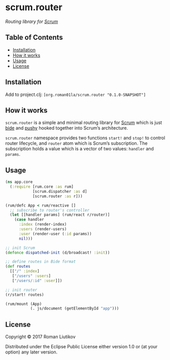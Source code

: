 # scrum.router

*Routing library for [Scrum](https://github.com/roman01la/scrum)*

## Table of Contents

- [Installation](#installation)
- [How it works](#how-it-works)
- [Usage](#usage)
- [License](#license)

## Installation

Add to project.clj: `[org.roman01la/scrum.router "0.1.0-SNAPSHOT"]`

## How it works

`scrum.router` is a simple and minimal routing library for [Scrum](https://github.com/roman01la/scrum) which is just [bide](https://github.com/funcool/bide) and [pushy](https://github.com/kibu-australia/pushy) hooked together into Scrum’s architecture.

`scrum.router` namespace provides two functions `start!` and `stop!` to control router lifecycle, and `router` atom which is Scrum’s subscription. The subscription holds a value which is a vector of two values: `handler` and `params`.

## Usage

```clojure
(ns app.core
  (:require [rum.core :as rum]
            [scrum.dispatcher :as d]
            [scrum.router :as r]))

(rum/defc App < rum/reactive []
  ;; subscribe to router's controller
  (let [[handler params] (rum/react r/router)]
    (case handler
      :index (render-index)
      :users (render-users)
      :user (render-user (:id params))
      nil)))

;; init Scrum
(defonce dispatched-init (d/broadcast! :init))

;; define routes in Bide format
(def routes
  [["/" :index]
   ["/users" :users]
   ["/users/:id" :user]])

;; init router
(r/start! routes)

(rum/mount (App)
           (. js/document (getElementById "app")))
```

## License

Copyright © 2017 Roman Liutikov

Distributed under the Eclipse Public License either version 1.0 or (at
your option) any later version.
